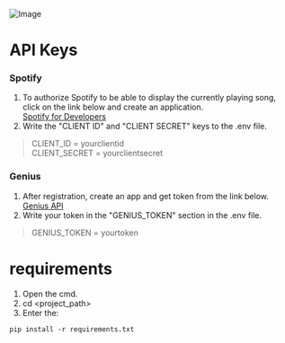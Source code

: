 ![Image](https://github.com/user-attachments/assets/6d68fcc7-0286-4c3d-852e-e9251b6248bb)
# API Keys

### Spotify
1. To authorize Spotify to be able to display the currently playing song, click on the link below and create an application.<br>
<a href="https://developer.spotify.com/dashboard">Spotify for Developers</a>
2. Write the "CLIENT ID" and "CLIENT SECRET" keys to the .env file.
> CLIENT_ID = yourclientid<br>
> CLIENT_SECRET = yourclientsecret

### Genius
1. After registration, create an app and get token from the link below.<br>
<a href="https://genius.com/api-clients">Genius API</a>
2. Write your token in the "GENIUS_TOKEN" section in the .env file.
> GENIUS_TOKEN = yourtoken

# requirements
1. Open the cmd.
2. cd <project_path>
3. Enter the:
```
pip install -r requirements.txt
```


